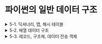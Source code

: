 # 파이썬의 일반 데이터 구조

<details>
  <summary>5-1. 딕셔너리, 맵, 해시 테이블</summary>

- 딕셔너리는 임의의 수의 객체를 저장하고 각각은 고유의 키(key)로 식별된다.

- 맵(map), 해시맵(hashmap), 조회 테이블(loockup table) 또는 연관배열(associative array)라고 한다.

- 주어진 키와 연관된 모든 객체의 검색, 삽입, 삭제를 효율적으로 수행한다.

  <details>
    <summary>dict: 믿음직한 딕셔너리</summary>

  - 딕셔너리 정의 예시

    ~~~python
    phonebook = {
        'bob' : 7387,
        'jack': 7052,
    }
    squares = {x: x*x for x in range(6)}
    
    >>> phonebook['alice']
    3719
    >>> squares
    {0: 0, 1: 1, 2: 4, 3: 9, 4: 16, 5: 25}
    ~~~

  - 일반적인 경우 조회, 삽입, 갱신 및 삭제 작업의 시간 복잡도는 O(1)이다.

  </details>

  <details>
    <summary>collections.OrderedDict: 키 삽입 순서 기억</summary>

  - 키 순서가 중요하면 **OrderedDict** 클래스를 명시적으로 사용해 명확하게 전달하자.

  - collections 모듈에서 가져와야한다.

    ~~~python
    from collections import OrderedDict
    
    d = OrderedDict(one=1, two=2, three=3)
    >>> d
    OrderedDict([('one', 1), ('two', 2), ('three', 3)])
    
    d['four'] = 4
    >>> d
    OrderedDict([('one', 1), ('two', 2), ('three', 3), ('four', 4)])
    
    >>> d.keys()
    odict_keys(['one', 'two', 'three', 'four'])

  </details>

  <details>
    <summary>collections.defaultdict: 누락된 키의 기본값 반환</summary>

  - 생성자에서 호출 가능한 함수를 입력받고, 요청된 키를 찾을 수 없는 경우 이 함수의 반환값을 반환한다.

  - get() 메서드를 사용하거나 일반 딕셔너리에서 KeyError 예외를 잡아내는 것과 비교하여 타이핑을 다소 줄이고 프로그래머의 의도를 좀 더 명확하게 만들 수 있다.

    ~~~python
    from collections import defaultdict
    dd = defaultdict(list)
    
    dd['dogs'].append('Rufus')
    dd['dogs'].append('Kathrin')
    dd['dogs'].append('Mr Sniffels')
    >>> dd['dogs']
    ['Rufus', 'Kathrin', 'Mr Sniffels']
    ~~~

  </details>

  <details>
    <summary>collections.ChainMap: 여러 딕셔너리를 단일 매핑으로 검색</summary>

  - 여러 개의 딕셔너리를 하나의 매핑으로 그룹화한다.

  - 조회할 때, 키가 발견될 때까지 내부의 딕셔너리들을 하나씩 검사한다.

    삽입, 갱신, 삭제는 체인에 추가된 첫 번째 딕셔너리에만 영향을 미친다.

    ~~~python
    from collections import ChainMap
    dict1 = {'one': 1, 'two': 2}
    dict2 = {'three': 3, 'four': 4}
    chain = ChainMap(dict1, dict2)
    >>> chain
    ChainMap({'one': 1, 'two': 2}, {'three': 3, 'four': 4})
    >>> chain['three']
    3
    >>>chain['missing']
    keyError: 'missing'
    ~~~

  </details>

  <details>
    <summary>types.MappingProxyType: 읽기 전용 딕셔너리를 만들기 위한 래퍼</summary>

  - 감싸진 딕셔너리의 데이터에 대한 읽기 전용 인터페이스를 제공한다.

  - 클래스나 모듈의 내부 상태를 가져올 수는 있으나 쓰기는 제한하고자 할 때 유용하다.

  - 딕셔너리의 전체 사본을 만들  필요 없이 이러한 제약을 적용할 수 있다.

    ~~~python
    from types import MappingProxyType
    writable = {'one': 1, 'two': 2}
    read_only = MappingProxyType(writable)
    >>> read_only['one']
    1
    >>> read_only['one'] = 32
    TypeError: 'mappingproxy' object does not support item assignment
    # 원본 업데이트시 프락시에 반영
    >>> writable['one'] = 42
    mappingproxy({'one': 42, 'two': 2})
    ~~~

  </details>

  <details>
    <summary>파이썬의 딕셔너리: 결론</summary>

  - 딕셔너리는 파이썬의 중심 데이터 구조다.
  - 내장된 dict 타입은 대부분의 상황에서 '충분히 좋다'.
  - 읽기 전용이거나 정렬된 딕셔너리와 같은 특수한 구현도 파이썬 표준 라이브러리에서 이용가능하다.

  </details>

</details>

<details>
  <summary>5-2. 배열 데이터 구조</summary>

- 인덱스를 기반으로 각 요소를 효율적으로 배치할 수 있는 고정 크기 데이터 레코드로 구성된다.

- 연속적인 데이터 구조로 간주되며, 요소 찾는데 매우 빠르다.

  <details>
    <summary>list: 가변 동적 배열 (예시는 생략)</summary>

  - 동적 배열로 구현되므로, 요소를 추가하거나 제거할수 있으며, 메모리를 할당하거나 해제함으로써 요소를 담는 저장소 크기를 자동으로 조정한다.
  - 임의의 요소를 가질 수 있다. 함수를 비롯하여 '모든 것'이 객체다.
  - 여러 데이터 타입을 지원한다는 것은 전체 구조에 더 많은 공간이 소비될 수 있다는 단점이 되기도 하다.

  </details>

  <details>
    <summary>tuple: 불변 컨테이너 (예시는 생략)</summary>

  - 리스트와 달리 객체 변경이 불가능하다.
  - 요소를 동적으로 추가하거나 제거할 수 없으며 생성할 때 튜플의 모든 요소를 정의해야 한다.

  </details>

  <details>
    <summary>array.array: 기본적인 타입 지정 배열</summary>

  - 바이트, 32비트 정수, 부동소수점 숫자 등과 같은 기본 C 스타일 데이터 타입을 담을 수 있는 메모리 효율적인 저장 공간을 제공한다.

  - 리스트와 비슷하지만 단일 데이터 타입으로 제한된 **타입 지정 배열**이라는 차이가 있다.

  - 리스트, 튜플보다 공간에 대해서는 효율적이므로 같은 타입의 요소를 메모리에 빽빽하게 채워 많이 저장할 때 유용하다. 

    ~~~python
    from array import array
    arr = array('f', [1.0, 1.5, 2.0, 2.5])
    >>> arr
    array('f', [1.0, 1.5, 2.0, 2.5])
    arr[1] = 2.5
    >>> arr
    array('f', [1.0, 2.5, 2.0, 2.5])
    array[1] = 'hello'
    >>> arr
    TypeError: must be real number, not str
    ~~~

  </details>

  <details>
    <summary>str: 유니코드 문자의 불변 배열</summary>

  - str 객체를 사용하여 텍스트 데이터를 유니코드 문자의 불변 연속적인 데이터로 저장한다.

    ~~~python
    arr = 'abcd'
    >>> arr[1] = 'e'
    TypeError: 'str' object does not support item assignment
    >>> del arr[1]
    TypeError: 'str' object doesn't support item deletion
    >>> list('abcd')
    ['a', 'b', 'c', 'd']
    >>> ''.join(list('abcd'))
    'abcd'
    # 문자열은 재귀적인 구조이다.
    >>> type('abc')
    <class 'str'>
    >>> type('abc'[0])
    <class 'str'>
    ~~~

  </details>

  <details>
    <summary>bytes: 단일 바이트의 불변 배열</summary>

  - 0에서 255 범위의 정수에서 불변이며 연속적인 데이터이다.

  - 바이트 객체는 불변이지만 문자열과 달리 bytearray라는 전용 **가변 바이트 배열** 데이터 타입이 있다.

    ~~~python
    arr = bytes((0, 1, 2, 3))
    >>> arr[1]
    1
    >>> arr
    b'\x00\x01\x02\x03'
    >>> bytes((0, 300))
    ValueError: bytes must be in range(0, 256)
    >>> arr[1] = 23
    TypeError: 'bytes' object does not support item assignment
    ~~~

  </details>

  <details>
    <summary>bytes: 단일 바이트의 불변 배열</summary>

  - 0에서 255 범위의 정수에서 가변이며 연속적인 데이터이다.

  - 요소를 덮어쓰거나 기존 요소를 제거하고 새로 추가할 수 있다.

  - 바이트 배열은 bytes 객체로 다시 변활될 수 있으나, 저장된 데이터를 전부 복사하므로 O(n) 시간이 걸린다.

    ~~~python
    arr = bytearray((0, 1, 2, 3))
    >>> arr[1]
    1
    >>> arr
    bytearray(b'\x00\x01\x02\x03')
    arr[1] = 23
    >>> arr
    bytearray(b'\x00\x17\x02\x03')
    >>> bytes(arr)
    b'\x00\x17\x02\x03'
    ~~~

  </details>

  <details>
    <summary>요점 정리</summary>

  - 잠재적으로 여러 가지 데이터 타입의 임의 객체를 저장해야 하는가?
    - 불변 데이터 구조를 원하는지 여부에 따라 **list** 또는 **tuple**을 사용하라.
  - 숫자 데이터가 있고 메모리 효율과 성능이 중요한가?
    - array.array를 사용해 보고 필요한 모든 작업을 수행하는지 확인하자.
    - Numpy 또는 Pandas와 같은 패키지를 사용해 보자.
  - 유니코드 문자로 표시된 텍스트 데이터가 있나?
    - 내장 str을 사용하자.
    - 가변 문자열이 필요하면 list를 사용하자.
  - 연속적인 바이트 블록을 저장하고 싶나?
    - 변경 불가능한 **bytes**를 사용하거나 변경 가능한 **bytearray**를 사용하자.

  *대부분의 경우 간단한 list로 시작하길 선호한다. 나중에 성능이나 메모리 효율이 문제가 되는 경우에만 다른 것으로 교체한다.*

  </details>

</details>

<details>
  <summary>5-3. 레코드, 구조체, 데이터 전송 객체</summary>

- 레코드 데이터 구조는 고정된 수의 필드를 제공하며 각 필드는 이름을 가질 수 있고 서로 다른 타입을 담을 수 도 있다.

  <details>
    <summary>dict: 간단한 데이터 객체</summary>

  - 맵 또는 연관 배열이라고도 하며 주어진 키와 연관된 객체를 효율적으로 검색, 삽입, 삭제할 수 있다.
  - 객체 변경이 가능하며 필드는 언제든지 자유롭게 추가, 제거할 수 있기 때문에 철자가 틀린 필드명에 대한 보호 기능이 거의 없다.

  </details>

  <details>
    <summary>tuple: 불변 객체 그룹</summary>

  - 변경이 불가능하며 생성된 후에는 수정할 수 없다.
  - 리스트에서 튜플로 전환하여 프로그램에서 추가 성능을 쥐어짜려는 시도는 잘못된 접근일 수 있다.
  - 튜플에 저장된 개별 속성에 이름을 지정할 수 없으므로 코드 가독성에 영향을 준다.
  - 튜플에 저장된 필드 수를 가능한 한 적게 유지하는 것이 좋다.

  </details>

  <details>
    <summary>collections.namedtuple: 편리한 데이터 객체</summary>

  - 데이터를 더 잘 구조화하여 코드를 정돈하고 가독성이 좋게 만들 수 있는 간단한 방법이다.

  - 일반 튜플처럼 변경할 수 없다.

    ~~~python
    from collections import namedtuple
    Car = namedtuple('Car', 'color mileage automatic')
    >>> Car1 = Car('red', 3812.4, True)
    >>> Car1
    Car(color='red', mileage=3812.4, automatic=True)
    ~~~

  </details>

  <details>
    <summary>typing.NamedTuple: 개선된 네임드튜플</summary>

  - namedtuple과 매우 흡사하며 차이점은 새로운 레코드 타입을 정의하고 타입 힌트를 지원하도록 갱신된 구문이다.

    ~~~python
    class Car(NamedTuple):
      color: str
      mileage: float
      automatic: bool
    ~~~

  </details>

  <details>
    <summary>struct.Struct: 직렬화된 C 구조체</summary>

  - bytes 객체로 직렬화된 C 구조체와 파이썬 값 사이의 변환을 수행한다.
  - 파일에 저장되거나 네트워크로부터 들어오는 이진 데이터를 처리하는 데 사용할 수 있다.

  </details>

  <details>
    <summary>types.SimpleNamespace: 세련된 속성 접근</summary>

  - 딕셔너레이서 사용하는 obj['key'] 대괄호 인덱스 문법 대신 obj.key '점' 속성 접근을 사용할 수 있다.

    ~~~python
    from types import SimpleNamespace
    car1 = SimpleNamespace(color='red', mileage=3812.4, automatic=True)
    # 인스턴스는 속성 접근을 지원하고 변경할 수 있다.
    car.mileage = 12
    del car.automatic
    ~~~

  </details>

  <details>
    <summary>요점 정리</summary>

  - **몇 개(2~3)의 필드만 갖고 있다.** -> 일반 튜플 객체를 사용하자 (예를들어 삼차원 공간에서 (x, y , z) 점을 생각해 보자.)
  - **불변 필드가 필요하다.** -> 튜플, collections.namedtuple, typing.NamedTuple이 좋은 옵션이다.
  - **오타가 발생하지 않도록 필드 이름을 고정할 필요가 있다.** -> collections.namedtuple, typing.NamedTuple을 이용하자.
  - **간단하게 유지하기를 원한다** -> 딕셔너리 객체가 좋은 선택일 수 있다.
  - **데이터 구조를 완전히 제어할 필요가 있다.** -> @property의 세터와 게터를 사용하여 사용자 정의 클래스를 작성하자.
  - **객체에 메서드를 추가해야 한다.** -> collections.namedtuple, typing.NamedTuple을 확장하여 작성하자.
  - **데이터를 디스크에 저장하거나 네트워크로 전송해야 한다.** -> struct.Struct를 사용하자.

  </details>

</details>


